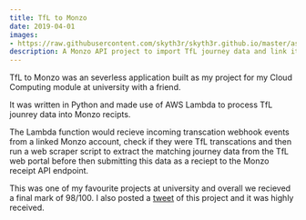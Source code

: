 ```yaml
---
title: TfL to Monzo
date: 2019-04-01
images:
- https://raw.githubusercontent.com/skyth3r/skyth3r.github.io/master/assets/portfolio-images/tfl-to-monzo.png
description: A Monzo API project to import TfL journey data and link it to TfL transactions on a Monzo account
---
```


TfL to Monzo was an severless application built as my project for my Cloud Computing module at university with a friend.

It was written in Python and made use of AWS Lambda to process TfL jounrey data into Monzo recipts.

The Lambda function would recieve incoming transcation webhook events from a linked Monzo account, check if they were TfL transcations and then run a web scraper script to extract the matching journey data from the TfL web portal before then submitting this data as a reciept to the Monzo receipt API endpoint.

This was one of my favourite projects at university and overall we recieved a final mark of 98/100. I also posted a [tweet](https://twitter.com/akashgoswami_/status/1112685400336855040) of this project and it was highly received.


